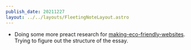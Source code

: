 ```yaml
---
publish_date: 20211227    
layout: ../../layouts/FleetingNoteLayout.astro
---
```

- Doing some more preact research for [making-eco-friendly-websites](../literature-notes/making-eco-friendly-websites.md). Trying to figure out the structure of the essay.
